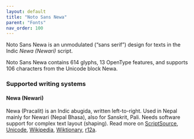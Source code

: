 ```yaml
---
layout: default
title: "Noto Sans Newa"
parent: "Fonts"
nav_order: 100
---
```

Noto Sans Newa is an unmodulated (“sans serif”) design for texts in the Indic _Newa (Newari)_ script. 

Noto Sans Newa contains 614 glyphs, 13 OpenType features, and supports 106 characters from the Unicode block Newa.


### Supported writing systems


#### Newa (Newari)

Newa (Pracalit) is an Indic abugida, written left-to-right. Used in Nepal mainly for Newari (Nepal Bhasa), also for Sanskrit, Pali. Needs software support for complex text layout (shaping). Read more on [ScriptSource](https://scriptsource.org/scr/Newa), [Unicode](https://www.unicode.org/versions/Unicode13.0.0/ch13.pdf#G31609), [Wikipedia](https://en.wikipedia.org/wiki/ISO_15924:Newa), [Wiktionary](https://en.wiktionary.org/wiki/Category:Newa_script), [r12a](https://r12a.github.io/scripts/links?iso=Newa).

